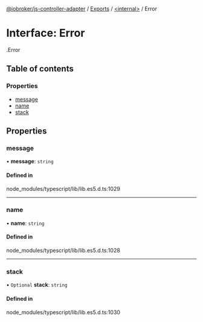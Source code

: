 [@iobroker/js-controller-adapter](../README.md) / [Exports](../modules.md) / [<internal\>](../modules/internal_.md) / Error

# Interface: Error

[<internal>](../modules/internal_.md).Error

## Table of contents

### Properties

- [message](internal_.Error.md#message)
- [name](internal_.Error.md#name)
- [stack](internal_.Error.md#stack)

## Properties

### message

• **message**: `string`

#### Defined in

node_modules/typescript/lib/lib.es5.d.ts:1029

___

### name

• **name**: `string`

#### Defined in

node_modules/typescript/lib/lib.es5.d.ts:1028

___

### stack

• `Optional` **stack**: `string`

#### Defined in

node_modules/typescript/lib/lib.es5.d.ts:1030
